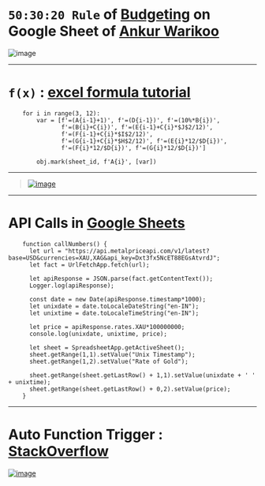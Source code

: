 # `50:30:20 Rule` of [Budgeting](https://github.com/imvickykumar999/50-30-20-Googe-Sheet-of-Ankur-Warikoo/blob/08d3dc734eccfb4d84cabe1f3ce21c8d09cdfa55/auto-gspread.py#L67) on Google Sheet of [Ankur Warikoo](https://www.youtube.com/watch?v=5uaXq-xDp2g)

![image](https://user-images.githubusercontent.com/50515418/184974014-c10bfc59-160c-4178-acd2-4f288223eedd.png)

------------------------

# `f(x)` : [excel formula tutorial](https://www.ablebits.com/office-addins-blog/google-sheets-formula-basics/)

        for i in range(3, 12):
            var = [f'=(A{i-1}+1)', f'=(D{i-1})', f'=(10%*B{i})',
                   f'=(B{i}+C{i})', f'=(E{i-1}+C{i}*$J$2/12)',
                   f'=(F{i-1}+C{i}*$I$2/12)',
                   f'=(G{i-1}+C{i}*$H$2/12)', f'=(E{i}*12/$D{i})',
                   f'=(F{i}*12/$D{i})', f'=(G{i}*12/$D{i})']

            obj.mark(sheet_id, f'A{i}', [var])
    
---------------------------------

> [![image](https://user-images.githubusercontent.com/50515418/185191663-5fe3bb82-d255-469a-99a2-5d8ba2169959.png)](https://docs.google.com/spreadsheets/d/14XZFGM8UN8DDga7dH30t8ycYjHeGG-w9gDk_5hI8rns/edit?usp=sharing)

-------------------------

# API Calls in [Google Sheets](https://docs.google.com/spreadsheets/d/1SYWpE0tS5F_g5dnhNRqqY0I20KsK8o3HA5EnV2VDEis/edit?usp=sharing)

        function callNumbers() {
          let url = "https://api.metalpriceapi.com/v1/latest?base=USD&currencies=XAU,XAG&api_key=Dxt3fx5NcET88EGsAtvrdJ";
          let fact = UrlFetchApp.fetch(url);

          let apiResponse = JSON.parse(fact.getContentText());
          Logger.log(apiResponse);

          const date = new Date(apiResponse.timestamp*1000);
          let unixdate = date.toLocaleDateString("en-IN");
          let unixtime = date.toLocaleTimeString("en-IN");

          let price = apiResponse.rates.XAU*100000000;
          console.log(unixdate, unixtime, price);

          let sheet = SpreadsheetApp.getActiveSheet();
          sheet.getRange(1,1).setValue("Unix Timestamp");
          sheet.getRange(1,2).setValue("Rate of Gold");

          sheet.getRange(sheet.getLastRow() + 1,1).setValue(unixdate + ' ' + unixtime);
          sheet.getRange(sheet.getLastRow() + 0,2).setValue(price);
        }

--------------------------------

# Auto Function Trigger : [StackOverflow](https://stackoverflow.com/a/9129775/11493297)

[![image](https://user-images.githubusercontent.com/50515418/184603569-3159874f-3939-43a5-91bd-ae71f1fe9cfd.png)](https://script.google.com/home/projects/18aYVuDMURltcEGcgES_MY2JpLVcMsPcPSmRFxPPZ_Xz9Aug5EcD1MOze/edit)
